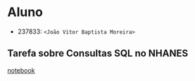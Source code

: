 
# Aluno
* 237833: `<João Vitor Baptista Moreira>`

## Tarefa sobre Consultas SQL no NHANES

[notebook](notebook/lab03-nhanes.ipynb )
